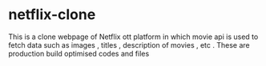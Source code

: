 # netflix-clone
This is a clone webpage of Netflix ott platform in which movie api is used to fetch data such as images , titles , description of movies , etc .
These are production build optimised codes and files 
